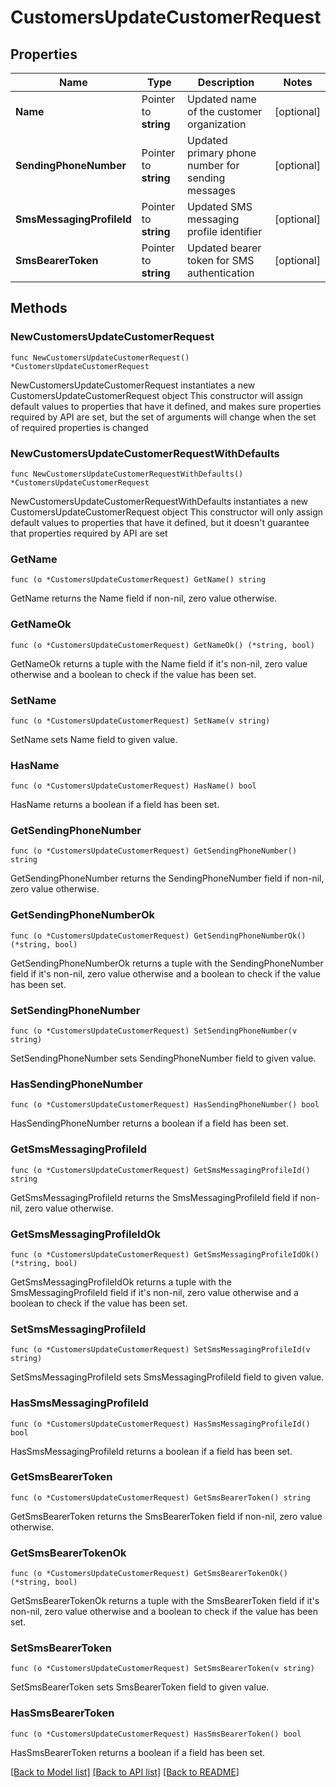# CustomersUpdateCustomerRequest

## Properties

Name | Type | Description | Notes
------------ | ------------- | ------------- | -------------
**Name** | Pointer to **string** | Updated name of the customer organization | [optional] 
**SendingPhoneNumber** | Pointer to **string** | Updated primary phone number for sending messages | [optional] 
**SmsMessagingProfileId** | Pointer to **string** | Updated SMS messaging profile identifier | [optional] 
**SmsBearerToken** | Pointer to **string** | Updated bearer token for SMS authentication | [optional] 

## Methods

### NewCustomersUpdateCustomerRequest

`func NewCustomersUpdateCustomerRequest() *CustomersUpdateCustomerRequest`

NewCustomersUpdateCustomerRequest instantiates a new CustomersUpdateCustomerRequest object
This constructor will assign default values to properties that have it defined,
and makes sure properties required by API are set, but the set of arguments
will change when the set of required properties is changed

### NewCustomersUpdateCustomerRequestWithDefaults

`func NewCustomersUpdateCustomerRequestWithDefaults() *CustomersUpdateCustomerRequest`

NewCustomersUpdateCustomerRequestWithDefaults instantiates a new CustomersUpdateCustomerRequest object
This constructor will only assign default values to properties that have it defined,
but it doesn't guarantee that properties required by API are set

### GetName

`func (o *CustomersUpdateCustomerRequest) GetName() string`

GetName returns the Name field if non-nil, zero value otherwise.

### GetNameOk

`func (o *CustomersUpdateCustomerRequest) GetNameOk() (*string, bool)`

GetNameOk returns a tuple with the Name field if it's non-nil, zero value otherwise
and a boolean to check if the value has been set.

### SetName

`func (o *CustomersUpdateCustomerRequest) SetName(v string)`

SetName sets Name field to given value.

### HasName

`func (o *CustomersUpdateCustomerRequest) HasName() bool`

HasName returns a boolean if a field has been set.

### GetSendingPhoneNumber

`func (o *CustomersUpdateCustomerRequest) GetSendingPhoneNumber() string`

GetSendingPhoneNumber returns the SendingPhoneNumber field if non-nil, zero value otherwise.

### GetSendingPhoneNumberOk

`func (o *CustomersUpdateCustomerRequest) GetSendingPhoneNumberOk() (*string, bool)`

GetSendingPhoneNumberOk returns a tuple with the SendingPhoneNumber field if it's non-nil, zero value otherwise
and a boolean to check if the value has been set.

### SetSendingPhoneNumber

`func (o *CustomersUpdateCustomerRequest) SetSendingPhoneNumber(v string)`

SetSendingPhoneNumber sets SendingPhoneNumber field to given value.

### HasSendingPhoneNumber

`func (o *CustomersUpdateCustomerRequest) HasSendingPhoneNumber() bool`

HasSendingPhoneNumber returns a boolean if a field has been set.

### GetSmsMessagingProfileId

`func (o *CustomersUpdateCustomerRequest) GetSmsMessagingProfileId() string`

GetSmsMessagingProfileId returns the SmsMessagingProfileId field if non-nil, zero value otherwise.

### GetSmsMessagingProfileIdOk

`func (o *CustomersUpdateCustomerRequest) GetSmsMessagingProfileIdOk() (*string, bool)`

GetSmsMessagingProfileIdOk returns a tuple with the SmsMessagingProfileId field if it's non-nil, zero value otherwise
and a boolean to check if the value has been set.

### SetSmsMessagingProfileId

`func (o *CustomersUpdateCustomerRequest) SetSmsMessagingProfileId(v string)`

SetSmsMessagingProfileId sets SmsMessagingProfileId field to given value.

### HasSmsMessagingProfileId

`func (o *CustomersUpdateCustomerRequest) HasSmsMessagingProfileId() bool`

HasSmsMessagingProfileId returns a boolean if a field has been set.

### GetSmsBearerToken

`func (o *CustomersUpdateCustomerRequest) GetSmsBearerToken() string`

GetSmsBearerToken returns the SmsBearerToken field if non-nil, zero value otherwise.

### GetSmsBearerTokenOk

`func (o *CustomersUpdateCustomerRequest) GetSmsBearerTokenOk() (*string, bool)`

GetSmsBearerTokenOk returns a tuple with the SmsBearerToken field if it's non-nil, zero value otherwise
and a boolean to check if the value has been set.

### SetSmsBearerToken

`func (o *CustomersUpdateCustomerRequest) SetSmsBearerToken(v string)`

SetSmsBearerToken sets SmsBearerToken field to given value.

### HasSmsBearerToken

`func (o *CustomersUpdateCustomerRequest) HasSmsBearerToken() bool`

HasSmsBearerToken returns a boolean if a field has been set.


[[Back to Model list]](../README.md#documentation-for-models) [[Back to API list]](../README.md#documentation-for-api-endpoints) [[Back to README]](../README.md)


